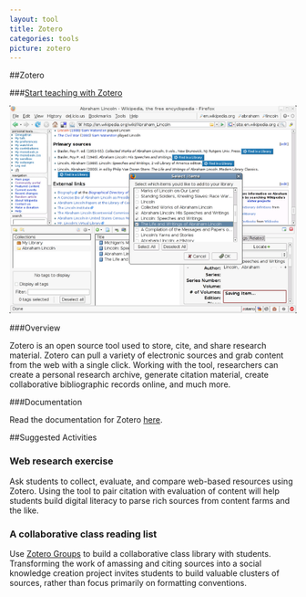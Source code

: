 ```yaml
---
layout: tool
title: Zotero
categories: tools
picture: zotero
---
```


##Zotero <span class="arrowh2"></span>

###[Start teaching with Zotero](https://www.zotero.org/) <span class="arrowh3"></span>

![](../assets/images/post/Zotero.png)

###Overview <span class="arrowh3"></span>

Zotero is an open source tool used to store, cite, and share research material. Zotero can pull a variety of electronic sources and grab content from the web with a single click. Working with the tool, researchers can create a personal research archive, generate citation material, create collaborative bibliographic records online, and much more.

###Documentation <span class="arrowh3"></span>

Read the documentation for Zotero [here](https://www.zotero.org/support/).

##Suggested Activities <span class="arrowh2"></span>

### Web research exercise <span class="arrowh3"></span>

Ask students to collect, evaluate, and compare web-based resources using Zotero. Using the tool to pair citation with evaluation of content will help students build digital literacy to parse rich sources from content farms and the like.

### A collaborative class reading list <span class="arrowh3"></span>

Use [Zotero Groups](https://www.zotero.org/groups/) to build a collaborative class library with students. Transforming the work of amassing and citing sources into a social knowledge creation project invites students to build valuable clusters of sources, rather than focus primarily on formatting conventions.